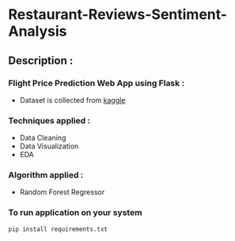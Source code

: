 # Restaurant-Reviews-Sentiment-Analysis

## Description : 


### Flight Price Prediction Web App using Flask :

- Dataset is collected from [kaggle](https://www.kaggle.com/nikhilmittal/flight-fare-prediction-mh)

### Techniques applied :
- Data Cleaning
- Data Visualization
- EDA 
### Algorithm applied :
  * Random Forest Regressor
  
 ### To run application on your system
```bash
pip install requirements.txt 
